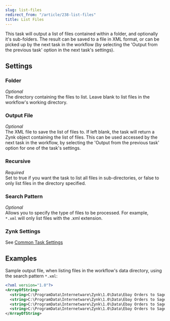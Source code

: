 ```yaml
---
slug: list-files
redirect_from: "/article/238-list-files"
title: List Files
---
```

This task will output a list of files contained within a folder, and optionally it's sub-folders. The result can be saved to a file in XML format, or can be picked up by the next task in the workflow (by selecting the 'Output from the previous task' option in the next task's settings).

## Settings
### Folder
_Optional_  
The directory containing the files to list. Leave blank to list files in the workflow's working directory.

### Output File
_Optional_  
The XML file to save the list of files to. If left blank, the task will return a Zynk object containing the list of files. This can be used accessed by the next task in the workflow, by selecting the 'Output from the previous task' option for one of the task's settings.

### Recursive
_Required_  
Set to true if you want the task to list all files in sub-directories, or false to only list files in the directory specified.

### Search Pattern
_Optional_  
Allows you to specify the type of files to be processed. For example, `*.xml` will only list files with the .xml extension.

### Zynk Settings
See [Common Task Settings](common-task-settings)

## Examples
Sample output file, when listing files in the workflow's data directory, using the search pattern `*.xml`:

```xml
<?xml version="1.0"?>
<ArrayOfString>
  <string>C:\ProgramData\Internetware\Zynk\1.0\Data\Ebay Orders to Sage\orders_ebay.xml</string>
  <string>C:\ProgramData\Internetware\Zynk\1.0\Data\Ebay Orders to Sage\orders_zynk.xml</string>
  <string>C:\ProgramData\Internetware\Zynk\1.0\Data\Ebay Orders to Sage\orders_zynk_fail.xml</string>
  <string>C:\ProgramData\Internetware\Zynk\1.0\Data\Ebay Orders to Sage\orders_zynk_success.xml</string>
</ArrayOfString>
```